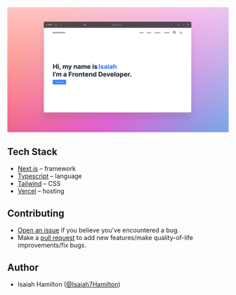 <img src="./public/projects/portfolio.png">

## Tech Stack

- [Next.js](https://nextjs.org/) – framework
- [Typescript](https://www.typescriptlang.org/) – language
- [Tailwind](https://tailwindcss.com/) – CSS
- [Vercel](https://vercel.com/) – hosting

## Contributing

- [Open an issue](https://github.com/isaiah-hamilton/Portfolio/issues) if you believe you've encountered a bug.
- Make a [pull request](https://github.com/isaiah-hamilton/Portfolio/pull) to add new features/make quality-of-life improvements/fix bugs.

## Author

- Isaiah Hamilton ([@Isaiah7Hamilton](https://twitter.com/isaiah7hamilton))

